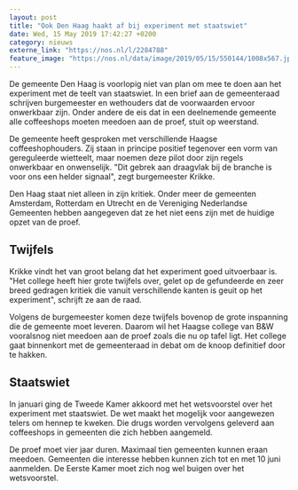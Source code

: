 ```yaml
---
layout: post
title: "Ook Den Haag haakt af bij experiment met staatswiet"
date: Wed, 15 May 2019 17:42:27 +0200
category: nieuws
externe_link: "https://nos.nl/l/2284788"
feature_image: "https://nos.nl/data/image/2019/05/15/550144/1008x567.jpg"
---
```


<p>De gemeente Den Haag is voorlopig niet van plan om mee te doen aan het experiment met de teelt van staatswiet. In een brief aan de gemeenteraad schrijven burgemeester en wethouders dat de voorwaarden ervoor onwerkbaar zijn. Onder andere de eis dat in een deelnemende gemeente alle coffeeshops moeten meedoen aan de proef, stuit op weerstand.</p>
<p>De gemeente heeft gesproken met verschillende Haagse coffeeshophouders. Zij staan in principe positief tegenover een vorm van gereguleerde wietteelt, maar noemen deze pilot door zijn regels onwerkbaar en onwenselijk. "Dit gebrek aan draagvlak bij de branche is voor ons een helder signaal", zegt burgemeester Krikke.</p>
<p>Den Haag staat niet alleen in zijn kritiek. Onder meer de gemeenten Amsterdam, Rotterdam en Utrecht en de Vereniging Nederlandse Gemeenten hebben aangegeven dat ze het niet eens zijn met de huidige opzet van de proef.</p>
<h2>Twijfels</h2>
<p>Krikke vindt het van groot belang dat het experiment goed uitvoerbaar is. "Het college heeft hier grote twijfels over, gelet op de gefundeerde en zeer breed gedragen kritiek die vanuit verschillende kanten is geuit op het experiment", schrijft ze aan de raad.</p>
<p>Volgens de burgemeester komen deze twijfels bovenop de grote inspanning die de gemeente moet leveren. Daarom wil het Haagse college van B&amp;W vooralsnog niet meedoen aan de proef zoals die nu op tafel ligt. Het college gaat binnenkort met de gemeenteraad in debat om de knoop definitief door te hakken.</p>
<h2>Staatswiet</h2>
<p>In januari ging de Tweede Kamer akkoord met het wetsvoorstel over het experiment met staatswiet. De wet maakt het mogelijk voor aangewezen telers om hennep te kweken. Die drugs worden vervolgens geleverd aan coffeeshops in gemeenten die zich hebben aangemeld.</p>
<p>De proef moet vier jaar duren. Maximaal tien gemeenten kunnen eraan meedoen. Gemeenten die interesse hebben kunnen zich tot en met 10 juni aanmelden. De Eerste Kamer moet zich nog wel buigen over het wetsvoorstel.</p>

